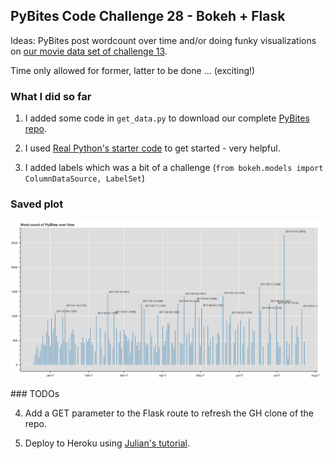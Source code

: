 ## PyBites Code Challenge 28 - Bokeh + Flask

Ideas: PyBites post wordcount over time and/or doing funky visualizations on [our movie data set of challenge 13](https://github.com/pybites/challenges/tree/master/13).

Time only allowed for former, latter to be done ... (exciting!)


### What I did so far

1. I added some code in `get_data.py` to download our complete [PyBites repo](https://github.com/pybites/pybites.github.io-src).

2. I used [Real Python's starter code](https://github.com/realpython/flask-bokeh-example/blob/master/tutorial.md) to get started - very helpful.

3. I added labels which was a bit of a challenge (`from bokeh.models import ColumnDataSource, LabelSet`)


### Saved plot

![saved Bokeh plot](bokeh_plot.png)


### TODOs

4. Add a GET parameter to the Flask route to refresh the GH clone of the repo.

5. Deploy to Heroku using [Julian's tutorial](https://pybit.es/deploy-flask-heroku.html).
